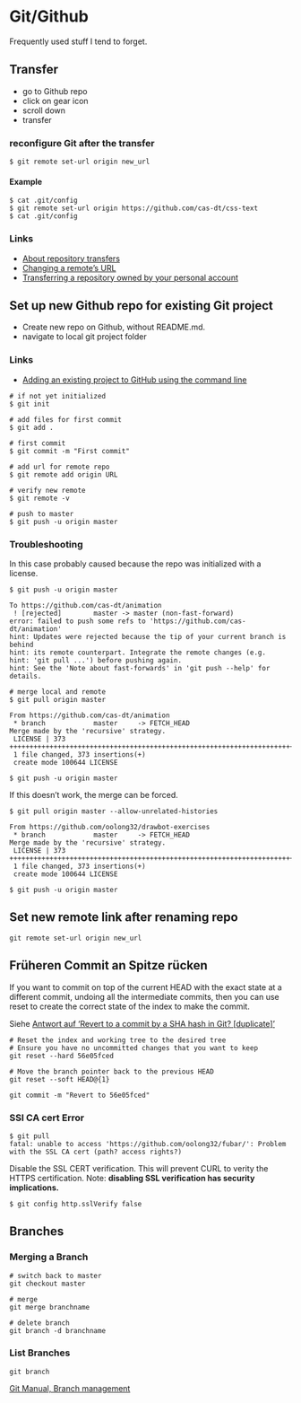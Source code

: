 # Git/Github

Frequently used stuff I tend to forget.

## Transfer

* go to Github repo
* click on gear icon
* scroll down
* transfer

### reconfigure Git after the transfer

````
$ git remote set-url origin new_url
````

#### Example

````
$ cat .git/config
$ git remote set-url origin https://github.com/cas-dt/css-text
$ cat .git/config
````

### Links

* [About repository transfers](https://help.github.com/articles/about-repository-transfers/)
* [Changing a remote’s URL](https://help.github.com/articles/changing-a-remote-s-url/)
* [Transferring a repository owned by your personal account](https://help.github.com/articles/transferring-a-repository-owned-by-your-personal-account/)

## Set up new Github repo for existing Git project

* Create new repo on Github, without README.md.
* navigate to local git project folder

### Links

* [Adding an existing project to GitHub using the command line](https://help.github.com/articles/adding-an-existing-project-to-github-using-the-command-line/)

````
# if not yet initialized
$ git init

# add files for first commit
$ git add .

# first commit
$ git commit -m "First commit"

# add url for remote repo
$ git remote add origin URL

# verify new remote
$ git remote -v

# push to master
$ git push -u origin master
````

### Troubleshooting

In this case probably caused because the repo was initialized with a license.

````
$ git push -u origin master

To https://github.com/cas-dt/animation
 ! [rejected]        master -> master (non-fast-forward)
error: failed to push some refs to 'https://github.com/cas-dt/animation'
hint: Updates were rejected because the tip of your current branch is behind
hint: its remote counterpart. Integrate the remote changes (e.g.
hint: 'git pull ...') before pushing again.
hint: See the 'Note about fast-forwards' in 'git push --help' for details.

# merge local and remote
$ git pull origin master

From https://github.com/cas-dt/animation
 * branch            master     -> FETCH_HEAD
Merge made by the 'recursive' strategy.
 LICENSE | 373 ++++++++++++++++++++++++++++++++++++++++++++++++++++++++++++++++++++++++++++++++++++++
 1 file changed, 373 insertions(+)
 create mode 100644 LICENSE

$ git push -u origin master
````

If this doesn’t work, the merge can be forced.

````
$ git pull origin master --allow-unrelated-histories

From https://github.com/oolong32/drawbot-exercises
 * branch            master     -> FETCH_HEAD
Merge made by the 'recursive' strategy.
 LICENSE | 373 +++++++++++++++++++++++++++++++++++++++++++++++++++++++++++++++++++++++++++++++++++++++++++++++++++++++
 1 file changed, 373 insertions(+)
 create mode 100644 LICENSE

$ git push -u origin master
````

## Set new remote link after renaming repo

````
git remote set-url origin new_url
````

## Früheren Commit an Spitze rücken

If you want to commit on top of the current HEAD with the exact state at a different commit, undoing all the intermediate commits, then you can use reset to create the correct state of the index to make the commit.

Siehe [Antwort auf ‘Revert to a commit by a SHA hash in Git? [duplicate]’](https://stackoverflow.com/questions/1895059/revert-to-a-commit-by-a-sha-hash-in-git/1895095#1895095)

````
# Reset the index and working tree to the desired tree
# Ensure you have no uncommitted changes that you want to keep
git reset --hard 56e05fced

# Move the branch pointer back to the previous HEAD
git reset --soft HEAD@{1}

git commit -m "Revert to 56e05fced"
````

### SSl CA cert Error

    $ git pull
    fatal: unable to access 'https://github.com/oolong32/fubar/': Problem with the SSL CA cert (path? access rights?)

Disable the SSL CERT verification. This will prevent CURL to verity the HTTPS certification. Note: **disabling SSL verification has security implications.**
    
    $ git config http.sslVerify false

## Branches

### Merging a Branch

```
# switch back to master
git checkout master

# merge
git merge branchname

# delete branch
git branch -d branchname 
```

### List Branches

    git branch

[Git Manual, Branch management](https://git-scm.com/book/en/v2/Git-Branching-Branch-Management)

